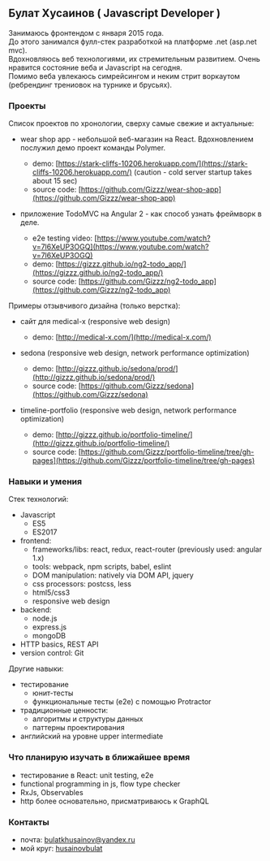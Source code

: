 ## Булат Хусаинов ( Javascript Developer )
Занимаюсь фронтендом с января 2015 года.  
До этого занимался фулл-стек разработкой на платформе .net (asp.net mvc).  
Вдохновляюсь веб технологиями, их стремительным развитием. Очень нравится состояние веба и Javascript на сегодня.  
Помимо веба увлекаюсь симрейсингом и неким стрит воркаутом (ребрендинг трениовок на турнике и брусьях).  

### Проекты
Список проектов по хронологии, сверху самые свежие и актуальные:  

- wear shop app - небольшой веб-магазин на React. Вдохновлением послужил демо проект команды Polymer.  
	- demo:        [https://stark-cliffs-10206.herokuapp.com/](https://stark-cliffs-10206.herokuapp.com/) (caution - cold server startup takes about 15 sec)
	- source code: [https://github.com/Gizzz/wear-shop-app](https://github.com/Gizzz/wear-shop-app)  
	
- приложение TodoMVC на Angular 2 - как способ узнать фреймворк в деле.  
	- e2e testing video: [https://www.youtube.com/watch?v=7l6XeUP3OGQ](https://www.youtube.com/watch?v=7l6XeUP3OGQ)
	- demo:        [https://gizzz.github.io/ng2-todo_app/](https://gizzz.github.io/ng2-todo_app/)  
	- source code: [https://github.com/Gizzz/ng2-todo_app](https://github.com/Gizzz/ng2-todo_app)  

Примеры отзывчивого дизайна (только верстка):  

- сайт для medical-x (responsive web design)
	- demo:        [http://medical-x.com/](http://medical-x.com/)

- sedona (responsive web design, network performance optimization)  
	- demo:        [http://gizzz.github.io/sedona/prod/](http://gizzz.github.io/sedona/prod/)  
	- source code: [https://github.com/Gizzz/sedona](https://github.com/Gizzz/sedona)  

- timeline-portfolio (responsive web design, network performance optimization)  
	- demo:        [http://gizzz.github.io/portfolio-timeline/](http://gizzz.github.io/portfolio-timeline/)  
	- source code: [https://github.com/Gizzz/portfolio-timeline/tree/gh-pages](https://github.com/Gizzz/portfolio-timeline/tree/gh-pages)  
    
### Навыки и умения
Стек технологий:
- Javascript  
	- ES5
	- ES2017
- frontend: 
    - frameworks/libs: react, redux, react-router (previously used: angular 1.x)  
    - tools: webpack, npm scripts, babel, eslint  
    - DOM manipulation: natively via DOM API, jquery  
    - css processors: postcss, less  
    - html5/css3
    - responsive web design    
- backend:
    - node.js
    - express.js
    - mongoDB
- HTTP basics, REST API
- version control: Git

Другие навыки:
- тестирование
	- юнит-тесты
	- функциональные тесты (e2e) с помощью Protractor
- традиционные ценности:
	- алгоритмы и структуры данных
	- паттерны проектирования
- английский на уровне upper intermediate

### Что планирую изучать в ближайшее время
- тестирование в React: unit testing, e2e
- functional programming in js, flow type checker
- RxJs, Observables
- http более основательно, присматриваюсь к GraphQL

### Контакты
- почта:    [bulatkhusainov@yandex.ru](mailto:bulatkhusainov@yandex.ru)  
- мой круг: [husainovbulat](https://moikrug.ru/husainovbulat)  
